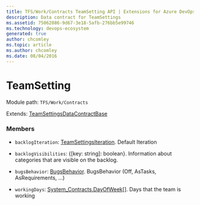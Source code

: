 ```yaml
---
title: TFS/Work/Contracts TeamSetting API | Extensions for Azure DevOps Services
description: Data contract for TeamSettings
ms.assetid: 75062086-9d67-3e18-5afb-276bb5e99746
ms.technology: devops-ecosystem
generated: true
author: chcomley
ms.topic: article
ms.author: chcomley
ms.date: 08/04/2016
---
```


# TeamSetting

Module path: `TFS/Work/Contracts`

Extends: [TeamSettingsDataContractBase](../../../TFS/Work/Contracts/TeamSettingsDataContractBase.md)

### Members

- `backlogIteration`: [TeamSettingsIteration](../../../TFS/Work/Contracts/TeamSettingsIteration.md). Default Iteration

- `backlogVisibilities`: {[key: string]: boolean}. Information about categories that are visible on the backlog.

- `bugsBehavior`: [BugsBehavior](../../../TFS/Work/Contracts/BugsBehavior.md). BugsBehavior (Off, AsTasks, AsRequirements, ...)

- `workingDays`: [System_Contracts.DayOfWeek](../../../VSS/Common/Contracts/System/DayOfWeek.md)[]. Days that the team is working
